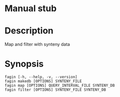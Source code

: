 # Manual stub

# Description

Map and filter with synteny data

# Synopsis

    fagin [-h, --help, -v, --version]
    fagin makedb [OPTIONS] SYNTENY_FILE
    fagin map [OPTIONS] QUERY_INTERVAL_FILE SYNTENY_DB
    fagin filter [OPTIONS] SYNTENY_FILE SYNTENY_DB
